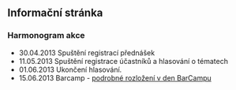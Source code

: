 Informační stránka
------------------

### Harmonogram akce ###
 - 30.04.2013 Spuštění registrací přednášek
 - 11.05.2013 Spuštění registrace účastníků a hlasování o tématech
 - 01.06.2013 Ukončení hlasování.
 - 15.06.2013 Barcamp - [podrobné rozložení v den BarCampu](/stranka/harmonogram/)
